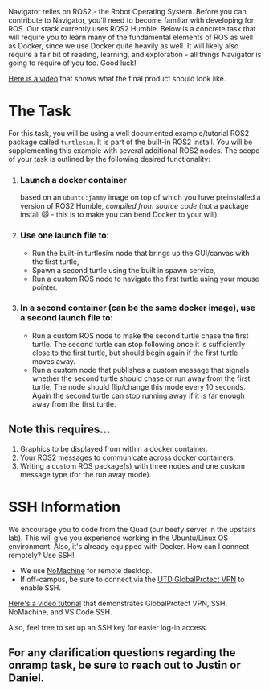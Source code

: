 Navigator relies on ROS2 - the Robot Operating System. Before you can contribute to Navigator, you'll need to become familiar with developing for ROS. Our stack currently uses ROS2 Humble. Below is a concrete task that will require you to learn many of the fundamental elements of ROS as well as Docker, since we use Docker quite heavily as well. It will likely also require a fair bit of reading, learning, and exploration - all things Navigator is going to require of you too.  Good luck!

[Here is a video](turtlesim_demo.mp4) that shows what the final product should look like.

# The Task

For this task, you will be using a well documented example/tutorial ROS2 package called `turtlesim`. It is part of the built-in ROS2 install. You will be supplementing this example with several additional ROS2 nodes. The scope of your task is outlined by the following desired functionality:

1. ### Launch a docker container
    based on an `ubuntu:jammy` image on top of which you have preinstalled a version of ROS2 Humble, *compiled from source code* (not a package install 🙀 - this is to make you can bend Docker to your will).

2. ### Use one launch file to:
    - Run the built-in turtlesim node that brings up the GUI/canvas with the first turtle, 
    - Spawn a second turtle using the built in spawn service,
    - Run a custom ROS node to navigate the first turtle using your mouse pointer.
3. ### In a second container (can be the same docker image), use a second launch file to: 
    - Run a custom ROS node to make the second turtle chase the first turtle. The second turtle can stop following once it is sufficiently close to the first turtle, but should begin again if the first turtle moves away. 
    - Run a custom node that publishes a custom message that signals whether the second turtle should chase or run away from the first turtle. The node should flip/change this mode every 10 seconds.  Again the second turtle can stop running away if it is far enough away from the first turtle.  

## Note this requires...
1. Graphics to be displayed from within a docker container.
2. Your ROS2 messages to communicate across docker containers.
3. Writing a custom ROS package(s) with three nodes and one custom message type (for the run away mode).

# SSH Information

We encourage you to code from the Quad (our beefy server in the upstairs lab). This will give you experience working in the Ubuntu/Linux OS environment. Also, it's already equipped with Docker. How can I connect remotely? Use SSH!

- We use [NoMachine](https://www.nomachine.com/) for remote desktop.  
- If off-campus, be sure to connect via the [UTD GlobalProtect VPN](https://atlas.utdallas.edu/TDClient/30/Portal/Requests/ServiceDet?ID=167) to enable SSH.

[Here's a video tutorial](ssh_tutorial.mp4) that demonstrates GlobalProtect VPN, SSH, NoMachine, and VS Code SSH.

Also, feel free to set up an SSH key for easier log-in access.

## For any clarification questions regarding the onramp task, be sure to reach out to Justin or Daniel.
